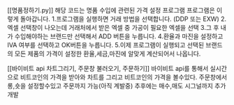[[명품정하기.py]]
해당 코드는 명품 수입에 관련된 가격 설정 프로그램
프로그램은 이렇게 돌아갑니다.
1.프로그램을 실행하면 거래 방법을 선택합니다. (DDP 또는 EXW)
2.엑셀 선택창이 나오는데 거래처에서 받은 엑셀 중 가공이 필요한 엑셀을 선택
3.그 후 내가 수입해야하는 브랜드만 선택해서 ADD 버튼을 누릅니다.
4.환율과 마진을 설정하고 IVA 여부를 선택하고 OK버튼을 누릅니다.
5.이제 프로그램이 실행되고 선택된 브랜드의 모든 제품의 가격이 설정한 환율,세금,마진에 알맞게 계산되어서 나옵니다.

[[바이비트 api 차트그리기, 주문창 불러오기, 주문하기]]
바이비트 api를 통해서 실시간으로 비트코인의 가격을 받아와 차트를 그리고 비트코인의 가격을 볼수있다.
주문창에서 롱,숏을 설정할수있고 주문까지 가능(아직 계발중)
추후에는 매수,매도 시그널까지 추가 개발
